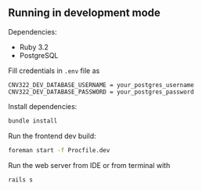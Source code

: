 ## Running in development mode

Dependencies:
- Ruby 3.2
- PostgreSQL


Fill credentials in `.env` file as
```
CNV322_DEV_DATABASE_USERNAME = your_postgres_username
CNV322_DEV_DATABASE_PASSWORD = your_postgres_password
```

Install dependencies:

```bash
bundle install
```
Run the frontend dev build:

```bash
foreman start -f Procfile.dev
```

Run the web server from IDE or from terminal with
```bash
rails s
```
